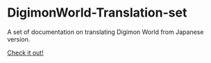 # DigimonWorld-Translation-set
A set of documentation on translating Digimon World from Japanese version.

[Check it out!](https://github.com/uzuhenry/DigimonWorld-Translation-set/wiki)
